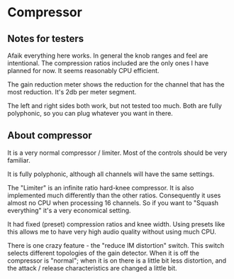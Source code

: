 # Compressor

## Notes for testers

Afaik everything here works. In general the knob ranges and feel are intentional. The compression ratios included are the only ones I have planned for now. It seems reasonably CPU efficient.

The gain reduction meter shows the reduction for the channel that has the most reduction. It's 2db per meter segment.

The left and right sides both work, but not tested too much. Both are fully polyphonic, so you can plug whatever you want in there.

## About compressor

It is a very normal compressor / limiter. Most of the controls should be very familiar.

It is fully polyphonic, although all channels will have the same settings.

The "Limiter" is an infinite ratio hard-knee compressor. It is also implemented much differently than the other ratios. Consequently it uses almost no CPU when processing 16 channels. So if you want to "Squash everything" it's a very economical setting.

It had fixed (preset) compression ratios and knee width. Using presets like this allows me to have very high audio quality without using much CPU.

There is one crazy feature - the "reduce IM distortion" switch. This switch selects different topologies of the gain detector. When it is off the compressor is "normal"; when it is on there is a little bit less distortion, and the attack / release characteristics are changed a little bit.
